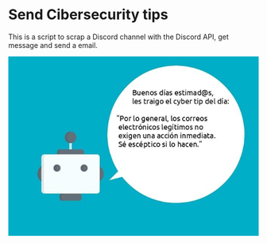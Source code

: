 # Send Cibersecurity tips

This is a script to scrap a Discord channel with the Discord API, get message and send a email.

![Screenshot](bot-message.jpg)